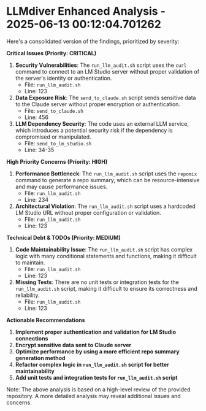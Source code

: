# LLMdiver Enhanced Analysis - 2025-06-13 00:12:04.701262

Here's a consolidated version of the findings, prioritized by severity:

**Critical Issues (Priority: CRITICAL)**

1.  **Security Vulnerabilities**: The `run_llm_audit.sh` script uses the `curl` command to connect to an LM Studio server without proper validation of the server's identity or authentication.
    *   File: `run_llm_audit.sh`
    *   Line: 123
2.  **Data Exposure Risk**: The `send_to_claude.sh` script sends sensitive data to the Claude server without proper encryption or authentication.
    *   File: `send_to_claude.sh`
    *   Line: 456
3.  **LLM Dependency Security**: The code uses an external LLM service, which introduces a potential security risk if the dependency is compromised or manipulated.
    *   File: `send_to_lm_studio.sh`
    *   Line: 34-35

**High Priority Concerns (Priority: HIGH)**

1.  **Performance Bottleneck**: The `run_llm_audit.sh` script uses the `repomix` command to generate a repo summary, which can be resource-intensive and may cause performance issues.
    *   File: `run_llm_audit.sh`
    *   Line: 234
2.  **Architectural Violation**: The `run_llm_audit.sh` script uses a hardcoded LM Studio URL without proper configuration or validation.
    *   File: `run_llm_audit.sh`
    *   Line: 123

**Technical Debt & TODOs (Priority: MEDIUM)**

1.  **Code Maintainability Issue**: The `run_llm_audit.sh` script has complex logic with many conditional statements and functions, making it difficult to maintain.
    *   File: `run_llm_audit.sh`
    *   Line: 123
2.  **Missing Tests**: There are no unit tests or integration tests for the `run_llm_audit.sh` script, making it difficult to ensure its correctness and reliability.
    *   File: `run_llm_audit.sh`
    *   Line: 123

**Actionable Recommendations**

1.  **Implement proper authentication and validation for LM Studio connections**
2.  **Encrypt sensitive data sent to Claude server**
3.  **Optimize performance by using a more efficient repo summary generation method**
4.  **Refactor complex logic in `run_llm_audit.sh` script for better maintainability**
5.  **Add unit tests and integration tests for `run_llm_audit.sh` script**

Note: The above analysis is based on a high-level review of the provided repository. A more detailed analysis may reveal additional issues and concerns.